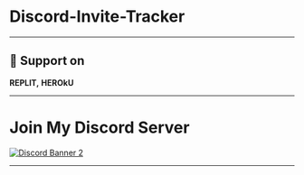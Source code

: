 # Discord-Invite-Tracker

****
## 🚀 Support on
**REPLIT,**
**HEROkU**
 ****
 
 # Join My Discord Server
[![Discord Banner 2](https://discordapp.com/api/guilds/905004741841551380/widget.png?style=banner2)](https://discord.gg/vXWdRzbH4M)

 ****
